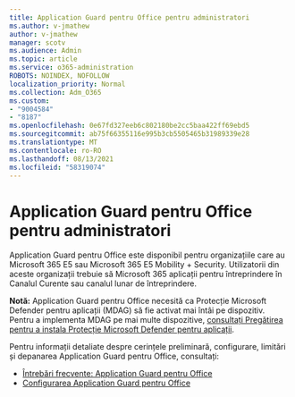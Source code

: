 ```yaml
---
title: Application Guard pentru Office pentru administratori
ms.author: v-jmathew
author: v-jmathew
manager: scotv
ms.audience: Admin
ms.topic: article
ms.service: o365-administration
ROBOTS: NOINDEX, NOFOLLOW
localization_priority: Normal
ms.collection: Adm_O365
ms.custom:
- "9004584"
- "8187"
ms.openlocfilehash: 0e67fd327eeb6c802180be2cc5baa422ff69ebd5
ms.sourcegitcommit: ab75f66355116e995b3cb5505465b31989339e28
ms.translationtype: MT
ms.contentlocale: ro-RO
ms.lasthandoff: 08/13/2021
ms.locfileid: "58319074"
---
```

# <a name="application-guard-for-office-for-admins"></a>Application Guard pentru Office pentru administratori

Application Guard pentru Office este disponibil pentru organizațiile care au Microsoft 365 E5 sau Microsoft 365 E5 Mobility + Security. Utilizatorii din aceste organizații trebuie să Microsoft 365 aplicații pentru întreprindere în Canalul Curente sau canalul lunar de întreprindere.

**Notă:** Application Guard pentru Office necesită ca Protecție Microsoft Defender pentru aplicații (MDAG) să fie activat mai întâi pe dispozitiv. Pentru a implementa MDAG pe mai multe dispozitive, [consultați Pregătirea pentru a instala Protecție Microsoft Defender pentru aplicații](https://docs.microsoft.com/windows/security/threat-protection/microsoft-defender-application-guard/install-md-app-guard).

Pentru informații detaliate despre cerințele preliminară, configurare, limitări și depanarea Application Guard pentru Office, consultați:

- [Întrebări frecvente: Application Guard pentru Office](https://support.microsoft.com/office/application-guard-for-office-9e0fb9c2-ffad-43bf-8ba3-78f785fdba46)
- [Configurarea Application Guard pentru Office](https://docs.microsoft.com/microsoft-365/security/office-365-security/install-app-guard)
